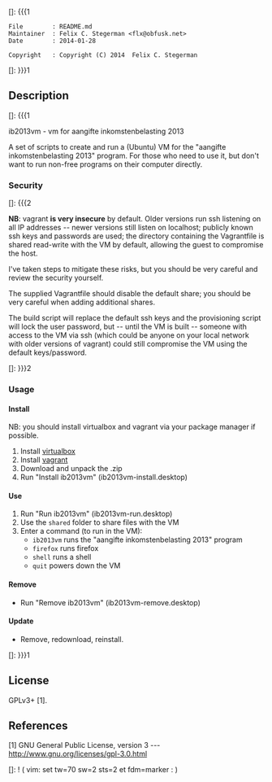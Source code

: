 []: {{{1

    File        : README.md
    Maintainer  : Felix C. Stegerman <flx@obfusk.net>
    Date        : 2014-01-28

    Copyright   : Copyright (C) 2014  Felix C. Stegerman

[]: }}}1

## Description
[]: {{{1

  ib2013vm - vm for aangifte inkomstenbelasting 2013

  A set of scripts to create and run a (Ubuntu) VM for the "aangifte
  inkomstenbelasting 2013" program.  For those who need to use it, but
  don't want to run non-free programs on their computer directly.

### Security

[]: {{{2

  **NB**: vagrant **is very insecure** by default.  Older versions run
  ssh listening on all IP addresses -- newer versions still listen on
  localhost; publicly known ssh keys and passwords are used; the
  directory containing the Vagrantfile is shared read-write with the
  VM by default, allowing the guest to compromise the host.

  I've taken steps to mitigate these risks, but you should be very
  careful and review the security yourself.

  The supplied Vagrantfile should disable the default share; you
  should be very careful when adding additional shares.

  The build script will replace the default ssh keys and the
  provisioning script will lock the user password, but -- until the VM
  is built -- someone with access to the VM via ssh (which could be
  anyone on your local network with older versions of vagrant) could
  still compromise the VM using the default keys/password.

[]: }}}2

### Usage

#### Install

  NB: you should install virtualbox and vagrant via your package
  manager if possible.

  1.  Install [virtualbox](https://www.virtualbox.org)
  2.  Install [vagrant](https://www.vagrantup.com)
  3.  Download and unpack the .zip
  4.  Run "Install ib2013vm" (ib2013vm-install.desktop)

#### Use

  1.  Run "Run ib2013vm" (ib2013vm-run.desktop)
  2.  Use the `shared` folder to share files with the VM
  3.  Enter a command (to run in the VM):
        - `ib2013vm`  runs the "aangifte inkomstenbelasting 2013" program
        - `firefox`   runs firefox
        - `shell`     runs a shell
        - `quit`      powers down the VM

#### Remove

  *   Run "Remove ib2013vm" (ib2013vm-remove.desktop)

#### Update

  *   Remove, redownload, reinstall.

[]: }}}1

## License

  GPLv3+ [1].

## References

  [1] GNU General Public License, version 3
  --- http://www.gnu.org/licenses/gpl-3.0.html

[]: ! ( vim: set tw=70 sw=2 sts=2 et fdm=marker : )
